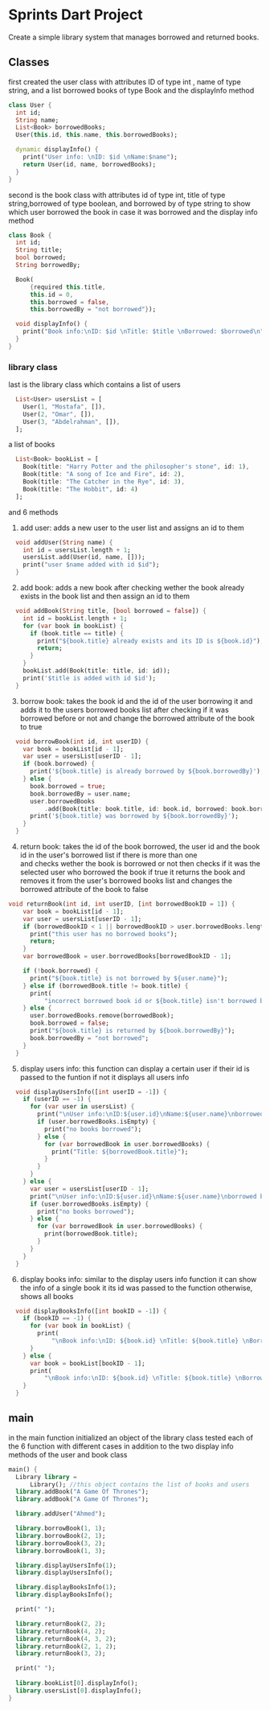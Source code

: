# Sprints Dart Project
Create a simple library system that manages borrowed and returned books.

## Classes

first created the user class with attributes ID of type int , name of type string, and a list borrowed books of type Book
and the displayInfo method
```dart
class User {
  int id;
  String name;
  List<Book> borrowedBooks;
  User(this.id, this.name, this.borrowedBooks);

  dynamic displayInfo() {
    print("User info: \nID: $id \nName:$name");
    return User(id, name, borrowedBooks);
  }
}
```

second is the book class with  attributes id of type int, title of type string,borrowed of type boolean, and borrowed by of type string to show which user borrowed the book in case it was borrowed
and the display info method
```dart
class Book {
  int id;
  String title;
  bool borrowed;
  String borrowedBy;

  Book(
      {required this.title,
      this.id = 0,
      this.borrowed = false,
      this.borrowedBy = "not borrowed"});

  void displayInfo() {
    print("Book info:\nID: $id \nTitle: $title \nBorrowed: $borrowed\n");
  }
}
```
### library class
last is the library class which contains a list of users
```dart
  List<User> usersList = [
    User(1, "Mostafa", []),
    User(2, "Omar", []),
    User(3, "Abdelrahman", []),
  ];
```
a list of books
```dart
  List<Book> bookList = [
    Book(title: "Harry Potter and the philosopher's stone", id: 1),
    Book(title: "A song of Ice and Fire", id: 2),
    Book(title: "The Catcher in the Rye", id: 3),
    Book(title: "The Hobbit", id: 4)
  ];
```
and 6 methods

1. add user: adds a new user to the user list and assigns an id to them
```dart
  void addUser(String name) {
    int id = usersList.length + 1;
    usersList.add(User(id, name, []));
    print("user $name added with id $id");
  }
```
2. add book: adds a new book after checking wether the book already exists in the book list and then assign an id to them
```dart
  void addBook(String title, [bool borrowed = false]) {
    int id = bookList.length + 1;
    for (var book in bookList) {
      if (book.title == title) {
        print("${book.title} already exists and its ID is ${book.id}");
        return;
      }
    }
    bookList.add(Book(title: title, id: id));
    print('$title is added with id $id');
  }
```
3. borrow book: takes the book id and the id of the user borrowing it and adds it to the users borrowed books list after checking if it was borrowed before or not and change the borrowed attribute of the book to true
```dart
  void borrowBook(int id, int userID) {
    var book = bookList[id - 1];
    var user = usersList[userID - 1];
    if (book.borrowed) {
      print('${book.title} is already borrowed by ${book.borrowedBy}');
    } else {
      book.borrowed = true;
      book.borrowedBy = user.name;
      user.borrowedBooks
          .add(Book(title: book.title, id: book.id, borrowed: book.borrowed));
      print('${book.title} was borrowed by ${book.borrowedBy}');
    }
  }
```
4. return book: takes the id of the book borrowed, the user id and the book id in the user's borrowed list if there is more than one  
and checks wether the book is borrowed or not
then checks if it was the selected user who borrowed the book
if true it returns the book and removes it from the user's borrowed books list and changes the borrowed attribute of the book to false
```dart
void returnBook(int id, int userID, [int borrowedBookID = 1]) {
    var book = bookList[id - 1];
    var user = usersList[userID - 1];
    if (borrowedBookID < 1 || borrowedBookID > user.borrowedBooks.length) {
      print("this user has no borrowed books");
      return;
    }
    var borrowedBook = user.borrowedBooks[borrowedBookID - 1];

    if (!book.borrowed) {
      print("${book.title} is not borrowed by ${user.name}");
    } else if (borrowedBook.title != book.title) {
      print(
          "incorrect borrowed book id or ${book.title} isn't borrowed by ${user.name}");
    } else {
      user.borrowedBooks.remove(borrowedBook);
      book.borrowed = false;
      print("${book.title} is returned by ${book.borrowedBy}");
      book.borrowedBy = "not borrowed";
    }
  }
```
5. display users info: this function can display a certain user if their id is passed to the funtion
if not it displays all users info
```dart
  void displayUsersInfo([int userID = -1]) {
    if (userID == -1) {
      for (var user in usersList) {
        print("\nUser info:\nID:${user.id}\nName:${user.name}\nborrowed books:");
        if (user.borrowedBooks.isEmpty) {
          print("no books borrowed");
        } else {
          for (var borrowedBook in user.borrowedBooks) {
            print("Title: ${borrowedBook.title}");
          }
        }
      }
    } else {
      var user = usersList[userID - 1];
      print("\nUser info:\nID:${user.id}\nName:${user.name}\nborrowed books:");
      if (user.borrowedBooks.isEmpty) {
        print("no books borrowed");
      } else {
        for (var borrowedBook in user.borrowedBooks) {
          print(borrowedBook.title);
        }
      }
    }
  }
```
6. display books info: similar to the display users info function it can show the info of a single book it its id was passed to the function otherwise,
shows all books
```dart
  void displayBooksInfo([int bookID = -1]) {
    if (bookID == -1) {
      for (var book in bookList) {
        print(
            "\nBook info:\nID: ${book.id} \nTitle: ${book.title} \nBorrowed: ${book.borrowed}\nBorrowed by: ${book.borrowedBy}");
      }
    } else {
      var book = bookList[bookID - 1];
      print(
          "\nBook info:\nID: ${book.id} \nTitle: ${book.title} \nBorrowed: ${book.borrowed}\nBorrowed by: ${book.borrowedBy}");
    }
  }
```

## main
in the main function initialized an object of the library class
tested each of the 6 function with different cases
in addition to the two display info methods of the user and book class
````dart
main() {
  Library library =
      Library(); //this object contains the list of books and users
  library.addBook("A Game Of Thrones");
  library.addBook("A Game Of Thrones");

  library.addUser("Ahmed");

  library.borrowBook(1, 1);
  library.borrowBook(2, 1);
  library.borrowBook(3, 2);
  library.borrowBook(1, 3);

  library.displayUsersInfo(1);
  library.displayUsersInfo();

  library.displayBooksInfo(1);
  library.displayBooksInfo();

  print(" ");

  library.returnBook(2, 2);
  library.returnBook(4, 2);
  library.returnBook(4, 3, 2);
  library.returnBook(2, 1, 2);
  library.returnBook(3, 2);

  print(" ");
  
  library.bookList[0].displayInfo();
  library.usersList[0].displayInfo();
}
````